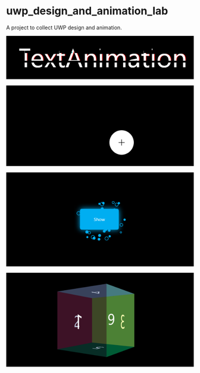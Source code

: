 # uwp_design_and_animation_lab
A project to collect UWP design and animation.

![](https://raw.githubusercontent.com/DinoChan/uwp_design_and_animation_lab/master/DesignAndAnimationLab/Thumbnails/Glitch%20Art.gif)

![](https://raw.githubusercontent.com/DinoChan/uwp_design_and_animation_lab/master/DesignAndAnimationLab/Thumbnails/GooeyButton.gif)

![](https://raw.githubusercontent.com/DinoChan/uwp_design_and_animation_lab/master/DesignAndAnimationLab/Thumbnails/BubbleButton.png)

![](https://raw.githubusercontent.com/DinoChan/uwp_design_and_animation_lab/master/DesignAndAnimationLab/Thumbnails/TransparentCube.png)
